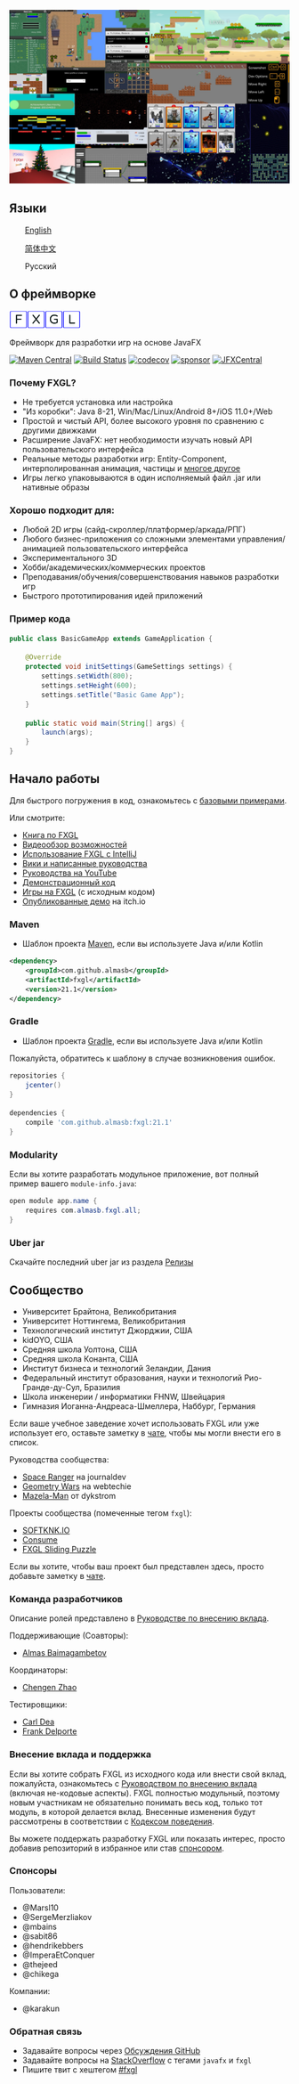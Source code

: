 ![promo](https://raw.githubusercontent.com/AlmasB/git-server/master/storage/images/fxgl_promo.jpg)

## Языки

&emsp;&emsp;[English](https://github.com/AlmasB/FXGL/blob/dev/README.md)

&emsp;&emsp;[简体中文](https://github.com/AlmasB/FXGL/blob/dev/README_CN.md)

&emsp;&emsp;Русский

## О фреймворке

<img src="https://raw.githubusercontent.com/AlmasB/git-server/master/storage/images/fxgl_logo.png" width="128" />

Фреймворк для разработки игр на основе JavaFX

[![Maven Central](https://img.shields.io/maven-central/v/com.github.almasb/fxgl.svg)]()
[![Build Status](https://github.com/AlmasB/FXGL/workflows/Java%20CI%20with%20Maven/badge.svg)](https://github.com/AlmasB/FXGL/actions)
[![codecov](https://codecov.io/gh/AlmasB/FXGL/branch/dev/graph/badge.svg)](https://codecov.io/gh/AlmasB/FXGL)
[![sponsor](https://img.shields.io/badge/sponsor-%241-brightgreen)](https://github.com/sponsors/AlmasB)
[![JFXCentral](https://img.shields.io/badge/Find_me_on-JFXCentral-blue?logo=googlechrome&logoColor=white)](https://www.jfx-central.com/libraries/fxgl)

### Почему FXGL?

* Не требуется установка или настройка
* "Из коробки": Java 8-21, Win/Mac/Linux/Android 8+/iOS 11.0+/Web
* Простой и чистый API, более высокого уровня по сравнению с другими движками
* Расширение JavaFX: нет необходимости изучать новый API пользовательского интерфейса
* Реальные методы разработки игр: Entity-Component, интерполированная анимация, частицы и [многое другое](https://github.com/AlmasB/FXGL/wiki/Core-Features)
* Игры легко упаковываются в один исполняемый файл .jar или нативные образы

### Хорошо подходит для:

* Любой 2D игры (сайд-скроллер/платформер/аркада/РПГ)
* Любого бизнес-приложения со сложными элементами управления/анимацией пользовательского интерфейса
* Экспериментального 3D
* Хобби/академических/коммерческих проектов
* Преподавания/обучения/совершенствования навыков разработки игр
* Быстрого прототипирования идей приложений

### Пример кода

```java
public class BasicGameApp extends GameApplication {

    @Override
    protected void initSettings(GameSettings settings) {
        settings.setWidth(800);
        settings.setHeight(600);
        settings.setTitle("Basic Game App");
    }

    public static void main(String[] args) {
        launch(args);
    }
}
```

## Начало работы

Для быстрого погружения в код, ознакомьтесь с [базовыми примерами](https://github.com/AlmasB/FXGL/tree/dev/fxgl-samples/src/main/java/basics).

Или смотрите:

* [Книга по FXGL](https://link.springer.com/book/10.1007/978-1-4842-8625-8?sap-outbound-id=3352BB472E8E602B4B29844F1A86CCC4374DDF6E)
* [Видеообзор возможностей](https://youtu.be/fuDQg7W0v4g)
* [Использование FXGL с IntelliJ](https://youtu.be/LhmlFC6KE2Q)
* [Вики и написанные руководства](https://github.com/AlmasB/FXGL/wiki)
* [Руководства на YouTube](https://www.youtube.com/playlist?list=PL4h6ypqTi3RTiTuAQFKE6xwflnPKyFuPp)
* [Демонстрационный код](fxgl-samples)
* [Игры на FXGL](https://github.com/AlmasB/FXGLGames) (с исходным кодом)
* [Опубликованные демо](https://fxgl.itch.io/) на itch.io

### Maven

* Шаблон проекта [Maven](https://github.com/AlmasB/FXGL-MavenGradle), если вы используете Java и/или Kotlin

```xml
<dependency>
    <groupId>com.github.almasb</groupId>
    <artifactId>fxgl</artifactId>
    <version>21.1</version>
</dependency>
```

### Gradle

* Шаблон проекта [Gradle](https://github.com/AlmasB/FXGL-MavenGradle), если вы используете Java и/или Kotlin

Пожалуйста, обратитесь к шаблону в случае возникновения ошибок.

```gradle
repositories {
    jcenter()
}

dependencies {
    compile 'com.github.almasb:fxgl:21.1'
}
```

### Modularity

Если вы хотите разработать модульное приложение, вот полный пример вашего `module-info.java`:

```java
open module app.name {
    requires com.almasb.fxgl.all;
}
```

### Uber jar

Скачайте последний uber jar из раздела [Релизы](https://github.com/AlmasB/FXGL/releases)

## Сообщество

* Университет Брайтона, Великобритания
* Университет Ноттингема, Великобритания
* Технологический институт Джорджии, США
* kidOYO, США
* Средняя школа Уолтона, США
* Средняя школа Конанта, США
* Институт бизнеса и технологий Зеландии, Дания
* Федеральный институт образования, науки и технологий Рио-Гранде-ду-Сул, Бразилия
* Школа инженерии / информатики FHNW, Швейцария
* Гимназия Иоганна-Андреаса-Шмеллера, Наббург, Германия

Если ваше учебное заведение хочет использовать FXGL или уже использует его, оставьте заметку в [чате](https://github.com/AlmasB/FXGL/discussions), чтобы мы могли внести его в список.

Руководства сообщества:

- [Space Ranger](https://www.journaldev.com/40219/space-rangers-game-java-fxgl) на journaldev
- [Geometry Wars](https://webtechie.be/post/2020-05-07-getting-started-with-fxgl/) на webtechie
- [Mazela-Man](https://dykstrom.github.io/mazela-man-web/home/) от dykstrom

Проекты сообщества (помеченные тегом `fxgl`): 

- [SOFTKNK.IO](https://github.com/softknk/softknk.io)
- [Consume](https://ergoscrit.itch.io/consume)
- [FXGL Sliding Puzzle](https://github.com/beryx/fxgl-sliding-puzzle)

Если вы хотите, чтобы ваш проект был представлен здесь, просто добавьте заметку в [чате](https://github.com/AlmasB/FXGL/discussions).

### Команда разработчиков

Описание ролей представлено в [Руководстве по внесению вклада](CONTRIBUTING.md).

Поддерживающие (Соавторы):

* [Almas Baimagambetov](https://github.com/AlmasB)

Координаторы:

* [Chengen Zhao](https://github.com/chengenzhao)

Тестировщики:

* [Carl Dea](https://github.com/carldea)
* [Frank Delporte](https://github.com/FDelporte)

### Внесение вклада и поддержка

Если вы хотите собрать FXGL из исходного кода или внести свой вклад,
пожалуйста, ознакомьтесь с [Руководством по внесению вклада](CONTRIBUTING.md) (включая не-кодовые аспекты).
FXGL полностью модульный, поэтому новым участникам не обязательно понимать весь код, только тот модуль, в которой делается вклад.
Внесенные изменения будут рассмотрены в соответствии с [Кодексом поведения](CODE_OF_CONDUCT.md).

Вы можете поддержать разработку FXGL или показать интерес, просто добавив репозиторий в избранное или став [спонсором](https://github.com/sponsors/AlmasB).

### Спонсоры

Пользователи:

* @Marsl10
* @SergeMerzliakov
* @mbains
* @sabit86
* @hendrikebbers
* @ImperaEtConquer
* @thejeed
* @chikega

Компании:

* @karakun

### Обратная связь

* Задавайте вопросы через [Обсуждения GitHub](https://github.com/AlmasB/FXGL/discussions) 
* Задавайте вопросы на [StackOverflow](https://stackoverflow.com/search?q=fxgl) с тегами `javafx` и `fxgl`
* Пишите твит с хештегом [#fxgl](https://twitter.com/search?src=typd&q=%23fxgl)
